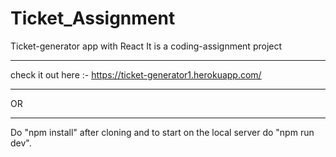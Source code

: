 # Ticket_Assignment
Ticket-generator app with React
It is a coding-assignment project
***
check it out here :- https://ticket-generator1.herokuapp.com/
***
OR
***
Do "npm install" after cloning and to start on the local server do "npm run dev".

